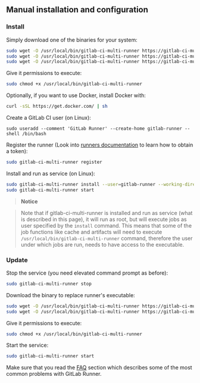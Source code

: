 ## Manual installation and configuration

### Install

Simply download one of the binaries for your system:

```bash
sudo wget -O /usr/local/bin/gitlab-ci-multi-runner https://gitlab-ci-multi-runner-downloads.s3.amazonaws.com/latest/binaries/gitlab-ci-multi-runner-linux-386
sudo wget -O /usr/local/bin/gitlab-ci-multi-runner https://gitlab-ci-multi-runner-downloads.s3.amazonaws.com/latest/binaries/gitlab-ci-multi-runner-linux-amd64
sudo wget -O /usr/local/bin/gitlab-ci-multi-runner https://gitlab-ci-multi-runner-downloads.s3.amazonaws.com/latest/binaries/gitlab-ci-multi-runner-linux-arm
```

Give it permissions to execute:

```bash
sudo chmod +x /usr/local/bin/gitlab-ci-multi-runner
```

Optionally, if you want to use Docker, install Docker with:

```bash
curl -sSL https://get.docker.com/ | sh
```

Create a GitLab CI user (on Linux):

```
sudo useradd --comment 'GitLab Runner' --create-home gitlab-runner --shell /bin/bash
```

Register the runner (Look into [runners documentation](http://doc.gitlab.com/ce/ci/runners/README.html) to learn how to obtain a token):

```bash
sudo gitlab-ci-multi-runner register
```

Install and run as service (on Linux):
```bash
sudo gitlab-ci-multi-runner install --user=gitlab-runner --working-directory=/home/gitlab-runner
sudo gitlab-ci-multi-runner start
```

> **Notice**

>Note that if gitlab-ci-multi-runner is installed and run as service (what is described in this page), 
it will run as root, but will execute jobs as user specified by the `install` command. This means that some of the 
job functions like cache and artifacts will need to execute `/usr/local/bin/gitlab-ci-multi-runner` command, therefore
the user under which jobs are run, needs to have access to the executable.

### Update

Stop the service (you need elevated command prompt as before):

```bash
sudo gitlab-ci-multi-runner stop
```

Download the binary to replace runner's executable:

```bash
sudo wget -O /usr/local/bin/gitlab-ci-multi-runner https://gitlab-ci-multi-runner-downloads.s3.amazonaws.com/latest/binaries/gitlab-ci-multi-runner-linux-386
sudo wget -O /usr/local/bin/gitlab-ci-multi-runner https://gitlab-ci-multi-runner-downloads.s3.amazonaws.com/latest/binaries/gitlab-ci-multi-runner-linux-amd64
```

Give it permissions to execute:

```bash
sudo chmod +x /usr/local/bin/gitlab-ci-multi-runner
```

Start the service:

```bash
sudo gitlab-ci-multi-runner start
```

Make sure that you read the [FAQ](../faq/README.md) section which describes
some of the most common problems with GitLab Runner.
